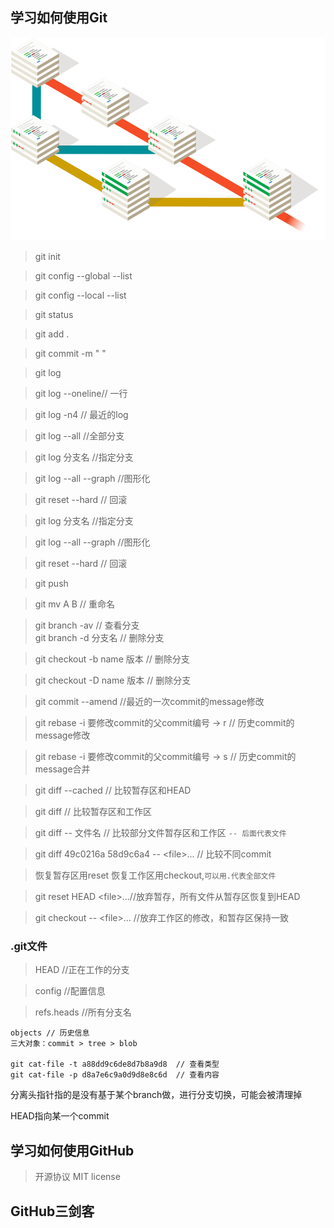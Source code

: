 ## 学习如何使用Git
![](./pic/branching-illustration@2x.png)



> git init

> git config --global --list

> git config --local --list

> git status

> git add . 

> git commit -m " "


> git log   

> git log --oneline// 一行  

 
> git log -n4 // 最近的log 


> git log --all //全部分支  


> git log 分支名  //指定分支 


> git log --all --graph //图形化  



> git reset --hard  // 回滚  

> git log 分支名  //指定分支  

 
> git log --all --graph  //图形化 
 
> git reset --hard   // 回滚 

> git push

> git mv A B // 重命名  


> git branch -av // 查看分支  
> git branch -d  分支名 // 删除分支  

> git checkout -b name 版本 // 删除分支
 
> git checkout -D name 版本 // 删除分支

> git commit --amend //最近的一次commit的message修改

> git rebase -i 要修改commit的父commit编号 -> r  // 历史commit的message修改

> git rebase -i 要修改commit的父commit编号 -> s  // 历史commit的message合并

> git diff --cached  // 比较暂存区和HEAD 

> git diff  // 比较暂存区和工作区 

> git diff -- 文件名  // 比较部分文件暂存区和工作区 `-- 后面代表文件`

> git diff 49c0216a 58d9c6a4 -- \<file\>... // 比较不同commit



> 恢复暂存区用reset  恢复工作区用checkout,`可以用.代表全部文件`

> git reset HEAD  \<file\>...//放弃暂存，所有文件从暂存区恢复到HEAD

> git checkout -- \<file\>...  //放弃工作区的修改，和暂存区保持一致

>


### .git文件
> HEAD //正在工作的分支

> config  //配置信息

> refs.heads //所有分支名

```
objects // 历史信息
三大对象：commit > tree > blob

git cat-file -t a88dd9c6de8d7b8a9d8  // 查看类型
git cat-file -p d8a7e6c9a0d9d8e8c6d  // 查看内容
```

分离头指针指的是没有基于某个branch做，进行分支切换，可能会被清理掉

HEAD指向某一个commit



## 学习如何使用GitHub

> 开源协议 MIT license




## GitHub三剑客